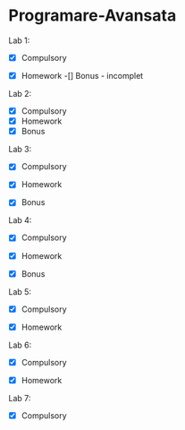 # Programare-Avansata

Lab 1:
-[x] Compulsory
-[x] Homework
-[] Bonus - incomplet


Lab 2:
-[x] Compulsory
-[x] Homework
-[x] Bonus

Lab 3:
-[x] Compulsory
-[x] Homework
-[x] Bonus


Lab 4:
-[x] Compulsory
-[x] Homework
-[x] Bonus


Lab 5:
-[x] Compulsory
-[x] Homework


Lab 6:
-[x] Compulsory
-[x] Homework


Lab 7:
-[x] Compulsory
